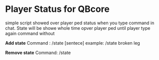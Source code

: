 # Player Status for QBcore

simple script showed over player ped status when you type command in chat. State will be showe whole time opver player ped until player type again command without 

**Add state**
Command : /state [sentece]
example:  /state broken leg

**Remove state**
Command: /state
